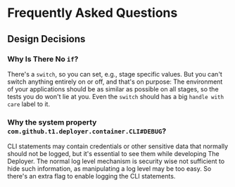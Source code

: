 # Frequently Asked Questions

## Design Decisions

### Why Is There No `if`?

There's a `switch`, so you can set, e.g., stage specific values.
But you can't switch anything entirely on or off, and that's on purpose:
The environment of your applications should be as similar as possible on all stages,
so the tests you do won't lie at you.
Even the `switch` should has a big `handle with care` label to it.


### Why the system property `com.github.t1.deployer.container.CLI#DEBUG`?

CLI statements may contain credentials or other sensitive data that normally should not be logged,
but it's essential to see them while developing The Deployer.
The normal log level mechanism is security wise not sufficient to hide such information,
as manipulating a log level may be too easy.
So there's an extra flag to enable logging the CLI statements.
